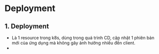 # Deployment

## 1. Deployment
-  Là 1 resource trong k8s, dùng trong quá trình CD, cập nhật 1 phiên bản mới của ứng dụng mà không gây ảnh hưởng nhiều đến client.
- 